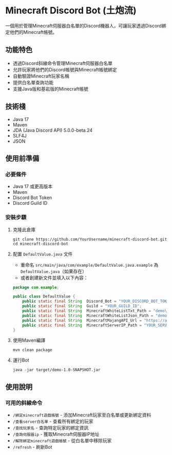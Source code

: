 # Minecraft Discord Bot (土炮流)

一個用於管理Minecraft伺服器白名單的Discord機器人，可讓玩家透過Discord綁定他們的Minecraft帳號。

## 功能特色

- 透過Discord斜線命令管理Minecraft伺服器白名單
- 允許玩家將他們的Discord帳號與Minecraft帳號綁定
- 自動驗證Minecraft玩家名稱
- 提供白名單查詢功能
- 支援Java版和基岩版的Minecraft帳號

## 技術棧

- Java 17
- Maven
- JDA (Java Discord API) 5.0.0-beta.24
- SLF4J
- JSON

## 使用前準備

### 必要條件

- Java 17 或更高版本
- Maven
- Discord Bot Token
- Discord Guild ID

### 安裝步驟

1. 克隆此倉庫
   ```
   git clone https://github.com/YourUsername/minecraft-discord-bot.git
   cd minecraft-discord-bot
   ```

2. 配置 `DefaultValue.java` 文件
   - 重命名 `src/main/java/com/example/DefaultValue.java.example` 為 `DefaultValue.java`（如果存在）
   - 或者創建新文件並填入以下內容：
   ```java
   package com.example;

   public class DefaultValue {
       public static final String  Discord_Bot = "YOUR_DISCORD_BOT_TOKEN";
       public static final String  Guild = "YOUR_GUILD_ID";
       public static final String  MinecraftWhiteListTxt_Path = "demo\\src\\main\\resource\\MinecraftWhiteList.txt";
       public static final String  MinecraftWhiteListJson_Path = "demo\\src\\main\\resource\\MinecraftWhiteList.json";
       public static final String  MinecraftMajangAPI_Url = "https://api.mojang.com/users/profiles/minecraft/";
       public static final String  MinecraftServerIP_Path = "YOUR_SERVER_IP";
   }
   ```

3. 使用Maven編譯
   ```
   mvn clean package
   ```

4. 運行Bot
   ```
   java -jar target/demo-1.0-SNAPSHOT.jar
   ```

## 使用說明

### 可用的斜線命令

- `/綁定minecraft遊戲帳號` - 添加Minecraft玩家至白名單或更新綁定資料
- `/查看server白名單` - 查看所有綁定的玩家
- `/查找玩家名` - 查詢特定玩家的綁定資訊
- `/查詢伺服器ip` - 獲取Minecraft伺服器IP地址
- `/解除綁定minecraft遊戲帳號` - 從白名單中移除玩家
- `/refresh` - 刷新Bot
